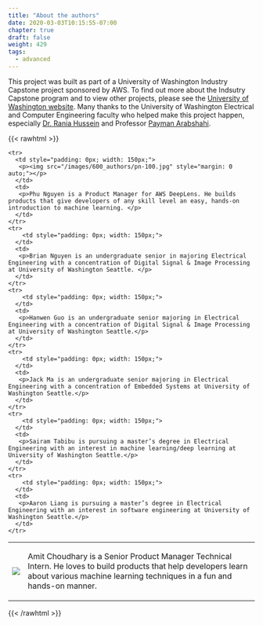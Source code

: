 ```yaml
---
title: "About the authors"
date: 2020-03-03T10:15:55-07:00
chapter: true
draft: false
weight: 429
tags:
  - advanced
---
```



This project was built as part of a University of Washington Industry Capstone project sponsored by AWS. To find out more about the Indsutry Capstone program and to view other projects, please see the [University of Washington website](https://www.engr.washington.edu/industry/capstone/2019-2020-projects). Many thanks to the University of Washington Electrical and Computer Engineering faculty who helped make this project happen, especially [Dr. Rania Hussein](https://people.ece.uw.edu/rhussein/) and Professor [Payman Arabshahi](https://people.ece.uw.edu/arabshahi/).

{{< rawhtml >}}

 <table style="border: 0px;">
      <tr>
      <td>
       <p><img src="/images/600_authors/amit-choudhary-100.jpg" style="margin: 0 auto;"></p>
      </td>
      <td>
       <p>Amit Choudhary is a Senior Product Manager Technical Intern. He loves to build products that help developers learn about various machine learning techniques in a fun and hands-on manner.</p>
      </td>
    </tr>


    <tr>
      <td style="padding: 0px; width: 150px;">
       <p><img src="/images/600_authors/pn-100.jpg" style="margin: 0 auto;"></p>
      </td>
      <td>
       <p>Phu Nguyen is a Product Manager for AWS DeepLens. He builds products that give developers of any skill level an easy, hands-on introduction to machine learning. </p>
      </td>
    </tr>
    <tr>
    	<td style="padding: 0px; width: 150px;">
      </td>
      <td>
       <p>Brian Nguyen is an undergraduate senior in majoring Electrical Engineering with a concentration of Digital Signal & Image Processing at University of Washington Seattle. </p>
      </td>
    </tr>
    <tr>
    	<td style="padding: 0px; width: 150px;">
      </td>
      <td>
       <p>Hanwen Guo is an undergraduate senior majoring in Electrical Engineering with a concentration of Digital Signal & Image Processing at University of Washington Seattle.</p>
      </td>
    </tr>
    <tr>
    	<td style="padding: 0px; width: 150px;">
      </td>
      <td>
       <p>Jack Ma is an undergraduate senior majoring in Electrical Engineering with a concentration of Embedded Systems at University of Washington Seattle.</p>
      </td>
    </tr>
    <tr>
    	<td style="padding: 0px; width: 150px;">
      </td>
      <td>
       <p>Sairam Tabibu is pursuing a master’s degree in Electrical Engineering with an interest in machine learning/deep learning at University of Washington Seattle.</p>
      </td>
    </tr>
    <tr>
    	<td style="padding: 0px; width: 150px;">
      </td>
      <td>
       <p>Aaron Liang is pursuing a master’s degree in Electrical Engineering with an interest in software engineering at University of Washington Seattle.</p>
      </td>
    </tr>
  </table>
{{< /rawhtml >}}

